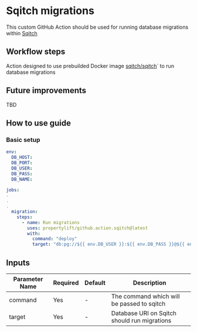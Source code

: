 # Sqitch migrations

This custom GitHub Action should be used for running database migrations within [Sqitch](https://sqitch.org/)

## Workflow steps

Action designed to use prebuilded Docker image [sqitch/sqitch](https://hub.docker.com/r/sqitch/sqitch)` to run database migrations

## Future improvements

TBD

## How to use guide

### Basic setup

```yml
env:
  DB_HOST:
  DB_PORT:
  DB_USER:
  DB_PASS:
  DB_NAME:

jobs:
.
.
.
  migration:
    steps:
      - name: Run migrations
        uses: propertylift/github.action.sqitch@latest
        with:
          command: "deploy"
          target: "db:pg://${{ env.DB_USER }}:${{ env.DB_PASS }}@${{ env.DB_HOST }}:${{ env.DB_PORT }}/${{ env.DB_NAME}}"
```

## Inputs

| Parameter Name | Required | Default | Description                                  |
| -------------- | -------- | ------- | -------------------------------------------- |
| command        | Yes      | -       | The command which will be passed to sqitch   |
| target         | Yes      | -       | Database URI on Sqitch should run migrations |
